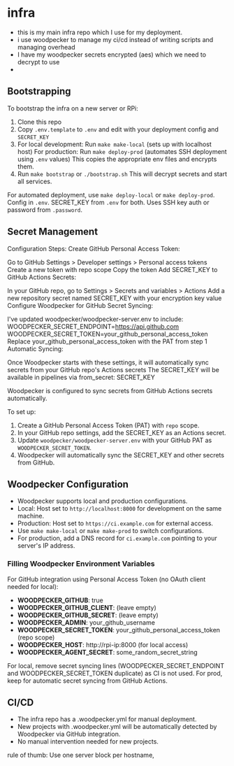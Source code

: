  # infra
 - this is my main infra repo which I use for my deployment.
 - i use woodpecker to manage my ci/cd instead of writing scripts and managing overhead
 - I have my woodpecker secrets encrypted (aes) which we need to decrypt to use
 -
 ## Bootstrapping
 To bootstrap the infra on a new server or RPi:
 1. Clone this repo
 2. Copy `.env.template` to `.env` and edit with your deployment config and `SECRET_KEY`
 3. For local development: Run `make make-local` (sets up with localhost host)
    For production: Run `make deploy-prod` (automates SSH deployment using `.env` values)
    This copies the appropriate env files and encrypts them.
 4. Run `make bootstrap` or `./bootstrap.sh`
 This will decrypt secrets and start all services.

 For automated deployment, use `make deploy-local` or `make deploy-prod`. Config in `.env`. SECRET_KEY from `.env` for both. Uses SSH key auth or password from `.password`.

 ## Secret Management

 Configuration Steps:
Create GitHub Personal Access Token:

Go to GitHub Settings > Developer settings > Personal access tokens
Create a new token with repo scope
Copy the token
Add SECRET_KEY to GitHub Actions Secrets:

In your GitHub repo, go to Settings > Secrets and variables > Actions
Add a new repository secret named SECRET_KEY with your encryption key value
Configure Woodpecker for GitHub Secret Syncing:

I've updated woodpecker/woodpecker-server.env to include:
WOODPECKER_SECRET_ENDPOINT=https://api.github.com
WOODPECKER_SECRET_TOKEN=your_github_personal_access_token
Replace your_github_personal_access_token with the PAT from step 1
Automatic Syncing:

Once Woodpecker starts with these settings, it will automatically sync secrets from your GitHub repo's Actions secrets
The SECRET_KEY will be available in pipelines via from_secret: SECRET_KEY

 Woodpecker is configured to sync secrets from GitHub Actions secrets automatically.

 To set up:
 1. Create a GitHub Personal Access Token (PAT) with `repo` scope.
 2. In your GitHub repo settings, add the SECRET_KEY as an Actions secret.
 3. Update `woodpecker/woodpecker-server.env` with your GitHub PAT as `WOODPECKER_SECRET_TOKEN`.
 4. Woodpecker will automatically sync the SECRET_KEY and other secrets from GitHub.

 ## Woodpecker Configuration

 - Woodpecker supports local and production configurations.
 - Local: Host set to `http://localhost:8000` for development on the same machine.
 - Production: Host set to `https://ci.example.com` for external access.
 - Use `make make-local` or `make make-prod` to switch configurations.
 - For production, add a DNS record for `ci.example.com` pointing to your server's IP address.

 ### Filling Woodpecker Environment Variables

 For GitHub integration using Personal Access Token (no OAuth client needed for local):

 - **WOODPECKER_GITHUB**: true
 - **WOODPECKER_GITHUB_CLIENT**: (leave empty)
 - **WOODPECKER_GITHUB_SECRET**: (leave empty)
 - **WOODPECKER_ADMIN**: your_github_username
 - **WOODPECKER_SECRET_TOKEN**: your_github_personal_access_token (repo scope)
 - **WOODPECKER_HOST**: http://rpi-ip:8000 (for local access)
 - **WOODPECKER_AGENT_SECRET**: some_random_secret_string

 For local, remove secret syncing lines (WOODPECKER_SECRET_ENDPOINT and WOODPECKER_SECRET_TOKEN duplicate) as CI is not used. For prod, keep for automatic secret syncing from GitHub Actions.

 ## CI/CD
 - The infra repo has a .woodpecker.yml for manual deployment.
 - New projects with .woodpecker.yml will be automatically detected by Woodpecker via GitHub integration.
 - No manual intervention needed for new projects.

rule of thumb:
Use one server block per hostname,